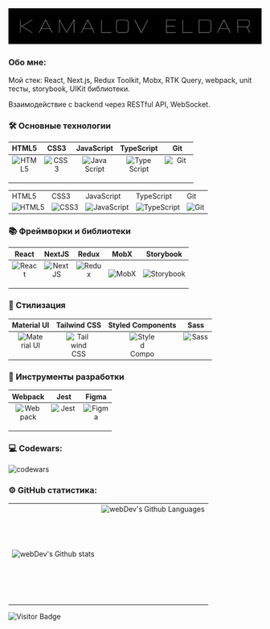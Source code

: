 <img  src="kamalov-eldar.png" alt="kamalov-eldar"  />

### Обо мне:

Мой стек: React, Next.js, Redux Toolkit, Mobx, RTK Query, webpack, unit тесты, storybook, UIKit библиотеки.

Взаимодействие с backend через RESTful API, WebSocket.

### 🛠️ Основные технологии

| HTML5 | CSS3 | JavaScript | TypeScript | Git |
| --- | --- | --- | --- | --- |
| <div style="text-align: center; display: flex; justify-content: center; vertical-align: middle;"><img src="https://profilinator.rishav.dev/skills-assets/html5-original-wordmark.svg" alt="HTML5" width="50" height="50"></div> | <div style="text-align: center; display: flex; justify-content: center; vertical-align: middle;"><img src="https://profilinator.rishav.dev/skills-assets/css3-original-wordmark.svg" alt="CSS3" width="50" height="50"></div> | <div style="text-align: center; display: flex; justify-content: center; vertical-align: middle;"><img src="https://profilinator.rishav.dev/skills-assets/javascript-original.svg" alt="JavaScript" width="50" height="50"></div> | <div style="text-align: center; display: flex; justify-content: center; vertical-align: middle;"><img src="https://profilinator.rishav.dev/skills-assets/typescript-original.svg" alt="TypeScript" width="50" height="50"></div> | <div style="text-align: center; display: flex; justify-content: center; vertical-align: middle;"><img src="https://profilinator.rishav.dev/skills-assets/git-scm-icon.svg" alt="Git" width="50" height="50"></div> |

<table width='100%'>
<tr>
    <td>HTML5</td>
    <td>CSS3</td>
    <td>JavaScript</td>
    <td>TypeScript</td>
    <td>Git</td>
  </tr>
  <tr>
    <td align="center">
      <img src="https://profilinator.rishav.dev/skills-assets/html5-original-wordmark.svg" alt="HTML5" width="50" height="50">
    </td>
    <td align="center">
      <img src="https://profilinator.rishav.dev/skills-assets/css3-original-wordmark.svg" alt="CSS3" width="50" height="50">
    </td>
    <td align="center">
      <img src="https://profilinator.rishav.dev/skills-assets/javascript-original.svg" alt="JavaScript" width="50" height="50">
    </td>
    <td align="center">
      <img src="https://profilinator.rishav.dev/skills-assets/typescript-original.svg" alt="TypeScript" width="50" height="50">
    </td>
    <td align="center">
      <img src="https://profilinator.rishav.dev/skills-assets/git-scm-icon.svg" alt="Git" width="50" height="50">
    </td>
  </tr>
</table>

### 📚 Фреймворки и библиотеки

| React | NextJS | Redux | MobX | Storybook |
| --- | --- | --- | --- | --- |
| <div style="text-align: center; display: flex; justify-content: center; vertical-align: middle;"><img src="https://profilinator.rishav.dev/skills-assets/react-original-wordmark.svg" alt="React" width="50" height="50"></div> | <div style="text-align: center; display: flex; justify-content: center; vertical-align: middle;"><img src="https://profilinator.rishav.dev/skills-assets/nextjs.png" alt="NextJS" width="50" height="50"></div> | <div style="text-align: center; display: flex; justify-content: center; vertical-align: middle;"><img src="https://profilinator.rishav.dev/skills-assets/redux-original.svg" alt="Redux" width="50" height="50"></div> | <div style="text-align: center; display: flex; justify-content: center; vertical-align: middle;"><img src="https://a11ybadges.com/badge?logo=mobx" alt="MobX" ></div> | <div style="text-align: center; display: flex; justify-content: center; vertical-align: middle;"><img src="https://img.shields.io/badge/-Storybook-FF4785?style=for-the-badge&logo=storybook&logoColor=white" alt="Storybook" ></div> |

### 🎨 Стилизация

| Material UI | Tailwind CSS | Styled Components | Sass |
| --- | --- | --- | --- |
| <div style="text-align: center; display: flex; justify-content: center; vertical-align: middle;"><img src="https://profilinator.rishav.dev/skills-assets/mui.png" alt="Material UI" width="50" height="50"></div> | <div style="text-align: center; display: flex; justify-content: center; vertical-align: middle;"><img src="https://profilinator.rishav.dev/skills-assets/tailwindcss.svg" alt="Tailwind CSS" width="50" height="50"></div> | <div style="text-align: center; display: flex; justify-content: center; vertical-align: middle;"><img src="https://profilinator.rishav.dev/skills-assets/styled-components.png" alt="Styled Components" width="50" height="50"></div> | <div style="text-align: center; display: flex; justify-content: center; vertical-align: middle;"><img src="https://profilinator.rishav.dev/skills-assets/sass-original.svg" alt="Sass" width="50" height="50"></div> |

### 🧪 Инструменты разработки

| Webpack | Jest | Figma |
| --- | --- | --- |
| <div style="text-align: center; display: flex; justify-content: center; vertical-align: middle;"><img src="https://profilinator.rishav.dev/skills-assets/webpack-original.svg" alt="Webpack" width="50" height="50"></div> | <div style="text-align: center; display: flex; justify-content: center; vertical-align: middle;"><img src="https://profilinator.rishav.dev/skills-assets/jest.svg" alt="Jest" width="50" height="50"></div> | <div style="text-align: center; display: flex; justify-content: center; vertical-align: middle;"><img src="https://profilinator.rishav.dev/skills-assets/figma-icon.svg" alt="Figma" width="50" height="50"></div> |

### 💻 Codewars:

![codewars](https://www.codewars.com/users/kamalov.job/badges/large)

### ⚙️ GitHub статистика:

<table>
  <tr>
    <td>
      <img align="left" src="http://github-readme-streak-stats.herokuapp.com?user=kamalov-eldar&theme=dark" alt="webDev's Github stats" />
    </td>
    <td>
      <img height="195px" align="right" alt="webDev's Github Languages" src="https://github-readme-stats-sigma-five.vercel.app/api/top-langs/?username=kamalov-eldar&layout=compact&theme=vision-friendly-dark" />
    </td>
  </tr>
</table>

![Visitor Badge](https://visitor-badge.laobi.icu/badge?page_id=kamalov-eldar)
